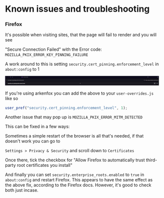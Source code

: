 # Known issues and troubleshooting

### Firefox

It's possible when visiting sites, that the page will fail to render and you will see

"Secure Connection Failed" with the Error code: `MOZILLA_PKIX_ERROR_KEY_PINNING_FAILURE`

A work around to this is setting `security.cert_pinning.enforcement_level` in `about:config` to 1

![alt text](firefox.png)

If you're using arkenfox you can add the above to your `user-overrides.js` like so

```js
user_pref("security.cert_pinning.enforcement_level", 1);
```

Another issue that may pop up is `MOZILLA_PKIX_ERROR_MITM_DETECTED`

This can be fixed in a few ways:

Sometimes a simple restart of the browser is all that's needed, if that doesn't work you can go to

`Settings > Privacy & Security` and scroll down to `Certificates`

Once there, tick the checkbox for "Allow Firefox to automatically trust third-party root certificates you install"

And finally you can set `security.enterprise_roots.enabled` to `true` in `about:config` and restart Firefox. This appears to have the same effect as the above fix, according to the Firefox docs. However, it's good to check both just incase.
